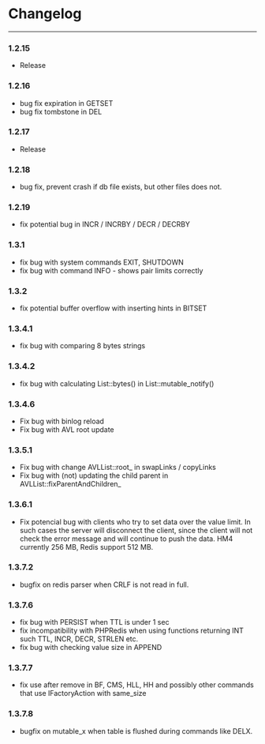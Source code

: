 Changelog
=========

---

### 1.2.15
-	Release

### 1.2.16

-	bug fix expiration in GETSET
-	bug fix tombstone in DEL

### 1.2.17

-	Release

### 1.2.18

-	bug fix, prevent crash if db file exists, but other files does not.

### 1.2.19

-	fix potential bug in INCR / INCRBY / DECR / DECRBY

### 1.3.1

-	fix bug with system commands EXIT, SHUTDOWN
-	fix bug with command INFO - shows pair limits correctly

### 1.3.2

-	fix potential buffer overflow with inserting hints in BITSET

### 1.3.4.1

-	fix bug with comparing 8 bytes strings

### 1.3.4.2

-	fix bug with calculating List::bytes() in List::mutable_notify()

### 1.3.4.6

-	Fix bug with binlog reload
-	Fix bug with AVL root update

### 1.3.5.1

-	Fix bug with change AVLList::root_ in swapLinks / copyLinks
-	Fix bug with (not) updating the child parent in AVLList::fixParentAndChildren_

### 1.3.6.1

-	Fix potencial bug with clients who try to set data over the value limit.
	In such cases the server will disconnect the client, since the client will not check the error message and will continue to push the data.
	HM4 currently 256 MB, Redis support 512 MB.

### 1.3.7.2

-	bugfix on redis parser when CRLF is not read in full.

### 1.3.7.6
-	fix bug with PERSIST when TTL is under 1 sec
-	fix incompatibility with PHPRedis when using functions returning INT such TTL, INCR, DECR, STRLEN etc.
-	fix bug with checking value size in APPEND

### 1.3.7.7
-	fix use after remove in BF, CMS, HLL, HH and possibly other commands that use IFactoryAction with same_size

### 1.3.7.8
-	bugfix on mutable_x when table is flushed during commands like DELX.

